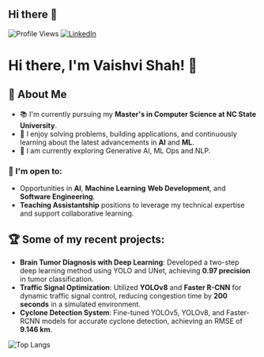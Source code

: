 ## Hi there 👋

![Profile Views](https://komarev.com/ghpvc/?username=VaishviShah&label=Profile%20views&color=0e75b6&style=flat)
[![LinkedIn](https://img.shields.io/badge/LinkedIn-blue?style=flat&logo=linkedin&logoColor=white)](https://www.linkedin.com/in/vaishvi-shah)
# Hi there, I'm Vaishvi Shah! 👋

## 🚀 About Me

- 📚 I'm currently pursuing my **Master's in Computer Science at NC State University**.
- 🌟 I enjoy solving problems, building applications, and continuously learning about the latest advancements in **AI** and **ML**.
- 🔬 I am currently exploring Generative AI, ML Ops and NLP.

### 🎯 I'm open to:
- Opportunities in **AI**, **Machine Learning** **Web Development**, and **Software Engineering**.
- **Teaching Assistantship** positions to leverage my technical expertise and support collaborative learning.

## 🏆 Some of my recent projects:
- **Brain Tumor Diagnosis with Deep Learning**: Developed a two-step deep learning method using YOLO and UNet, achieving **0.97 precision** in tumor classification. 
- **Traffic Signal Optimization**: Utilized **YOLOv8** and **Faster R-CNN** for dynamic traffic signal control, reducing congestion time by **200 seconds** in a simulated environment.
- **Cyclone Detection System**: Fine-tuned YOLOv5, YOLOv8, and Faster-RCNN models for accurate cyclone detection, achieving an RMSE of **9.146 km**. 

![Top Langs](https://github-readme-stats.vercel.app/api/top-langs/?username=VaishviShah&layout=compact)


